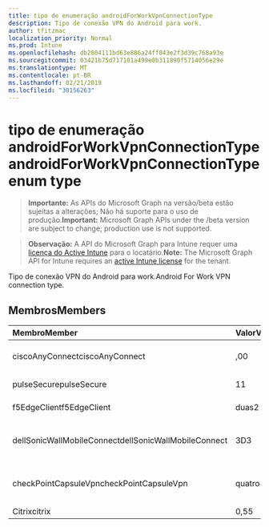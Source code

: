 ```yaml
---
title: tipo de enumeração androidForWorkVpnConnectionType
description: Tipo de conexão VPN do Android para work.
author: tfitzmac
localization_priority: Normal
ms.prod: Intune
ms.openlocfilehash: db2804111bd63e886a24ff043e2f3d39c768a93e
ms.sourcegitcommit: 03421b75d717101a499e0b311890f5714056e29e
ms.translationtype: MT
ms.contentlocale: pt-BR
ms.lasthandoff: 02/21/2019
ms.locfileid: "30156263"
---
```

# <a name="androidforworkvpnconnectiontype-enum-type"></a><span data-ttu-id="05ce1-103">tipo de enumeração androidForWorkVpnConnectionType</span><span class="sxs-lookup"><span data-stu-id="05ce1-103">androidForWorkVpnConnectionType enum type</span></span>

> <span data-ttu-id="05ce1-104">**Importante:** As APIs do Microsoft Graph na versão/beta estão sujeitas a alterações; Não há suporte para o uso de produção.</span><span class="sxs-lookup"><span data-stu-id="05ce1-104">**Important:** Microsoft Graph APIs under the /beta version are subject to change; production use is not supported.</span></span>

> <span data-ttu-id="05ce1-105">**Observação:** A API do Microsoft Graph para Intune requer uma [licença do Active Intune](https://go.microsoft.com/fwlink/?linkid=839381) para o locatário.</span><span class="sxs-lookup"><span data-stu-id="05ce1-105">**Note:** The Microsoft Graph API for Intune requires an [active Intune license](https://go.microsoft.com/fwlink/?linkid=839381) for the tenant.</span></span>

<span data-ttu-id="05ce1-106">Tipo de conexão VPN do Android para work.</span><span class="sxs-lookup"><span data-stu-id="05ce1-106">Android For Work VPN connection type.</span></span>

## <a name="members"></a><span data-ttu-id="05ce1-107">Membros</span><span class="sxs-lookup"><span data-stu-id="05ce1-107">Members</span></span>
|<span data-ttu-id="05ce1-108">Membro</span><span class="sxs-lookup"><span data-stu-id="05ce1-108">Member</span></span>|<span data-ttu-id="05ce1-109">Valor</span><span class="sxs-lookup"><span data-stu-id="05ce1-109">Value</span></span>|<span data-ttu-id="05ce1-110">Descrição</span><span class="sxs-lookup"><span data-stu-id="05ce1-110">Description</span></span>|
|:---|:---|:---|
|<span data-ttu-id="05ce1-111">ciscoAnyConnect</span><span class="sxs-lookup"><span data-stu-id="05ce1-111">ciscoAnyConnect</span></span>|<span data-ttu-id="05ce1-112">,0</span><span class="sxs-lookup"><span data-stu-id="05ce1-112">0</span></span>|<span data-ttu-id="05ce1-113">Cisco AnyConnect.</span><span class="sxs-lookup"><span data-stu-id="05ce1-113">Cisco AnyConnect.</span></span>|
|<span data-ttu-id="05ce1-114">pulseSecure</span><span class="sxs-lookup"><span data-stu-id="05ce1-114">pulseSecure</span></span>|<span data-ttu-id="05ce1-115">1</span><span class="sxs-lookup"><span data-stu-id="05ce1-115">1</span></span>|<span data-ttu-id="05ce1-116">Pulso seguro.</span><span class="sxs-lookup"><span data-stu-id="05ce1-116">Pulse Secure.</span></span>|
|<span data-ttu-id="05ce1-117">f5EdgeClient</span><span class="sxs-lookup"><span data-stu-id="05ce1-117">f5EdgeClient</span></span>|<span data-ttu-id="05ce1-118">duas</span><span class="sxs-lookup"><span data-stu-id="05ce1-118">2</span></span>|<span data-ttu-id="05ce1-119">Cliente de borda F5.</span><span class="sxs-lookup"><span data-stu-id="05ce1-119">F5 Edge Client.</span></span>|
|<span data-ttu-id="05ce1-120">dellSonicWallMobileConnect</span><span class="sxs-lookup"><span data-stu-id="05ce1-120">dellSonicWallMobileConnect</span></span>|<span data-ttu-id="05ce1-121">3D</span><span class="sxs-lookup"><span data-stu-id="05ce1-121">3</span></span>|<span data-ttu-id="05ce1-122">Conexão móvel Dell SonicWALL.</span><span class="sxs-lookup"><span data-stu-id="05ce1-122">Dell SonicWALL Mobile Connection.</span></span>|
|<span data-ttu-id="05ce1-123">checkPointCapsuleVpn</span><span class="sxs-lookup"><span data-stu-id="05ce1-123">checkPointCapsuleVpn</span></span>|<span data-ttu-id="05ce1-124">quatro</span><span class="sxs-lookup"><span data-stu-id="05ce1-124">4</span></span>|<span data-ttu-id="05ce1-125">Verificar VPN de cápsula de ponto.</span><span class="sxs-lookup"><span data-stu-id="05ce1-125">Check Point Capsule VPN.</span></span>|
|<span data-ttu-id="05ce1-126">Citrix</span><span class="sxs-lookup"><span data-stu-id="05ce1-126">citrix</span></span>|<span data-ttu-id="05ce1-127">0,5</span><span class="sxs-lookup"><span data-stu-id="05ce1-127">5</span></span>|<span data-ttu-id="05ce1-128">Citrix</span><span class="sxs-lookup"><span data-stu-id="05ce1-128">Citrix</span></span>|




